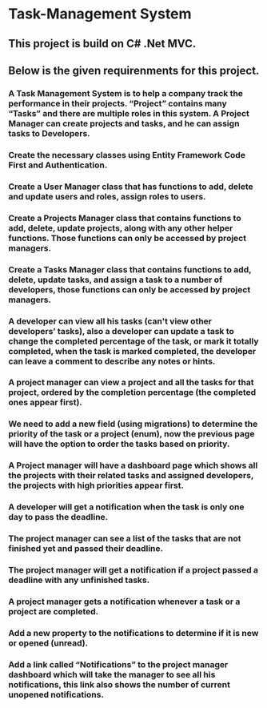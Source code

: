 # Task-Management System

## This project is build on C# .Net MVC.

## Below is the given requirenments for this project.

### A Task Management System is to help a company track the performance in their projects. “Project” contains many “Tasks” and there are multiple roles in this system. A Project Manager can create projects and tasks, and he can assign tasks to Developers.
###	Create the necessary classes using Entity Framework Code First and Authentication.
###	Create a User Manager class that has functions to add, delete and update users and roles, assign roles to users.
###	Create a Projects Manager class that contains functions to add, delete, update projects, along with any other helper functions. Those functions can only be accessed by project managers.
###	Create a Tasks Manager class that contains functions to add, delete, update tasks, and assign a task to a number of developers, those functions can only be accessed by project managers.
###	A developer can view all his tasks (can't view other developers’ tasks), also a developer can update a task to change the completed percentage of the task, or mark it totally completed, when the task is marked completed, the developer can leave a comment to describe any notes or hints.
###	A project manager can view a project and all the tasks for that project, ordered by the completion percentage (the completed ones appear first).
###	We need to add a new field (using migrations) to determine the priority of the task or a project (enum), now the previous page will have the option to order the tasks based on priority.
###	A Project manager will have a dashboard page which shows all the projects with their related tasks and assigned developers, the projects with high priorities appear first.
###	A developer will get a notification when the task is only one day to pass the deadline.
###	The project manager can see a list of the tasks that are not finished yet and passed their deadline. 
###	The project manager will get a notification if a project passed a deadline with any unfinished tasks.
###	A project manager gets a notification whenever a task or a project are completed.
###	Add a new property to the notifications to determine if it is new or opened (unread).
###	Add a link called “Notifications” to the project manager dashboard which will take the manager to see all his notifications, this link also shows the number of current unopened notifications.
